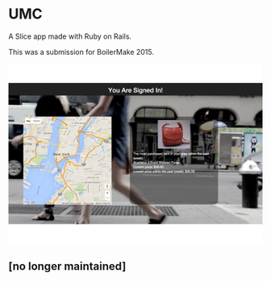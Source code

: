 # UMC
A Slice app made with Ruby on Rails.

This was a submission for BoilerMake 2015.

![](./gallery.jpg)

## [no longer maintained]
